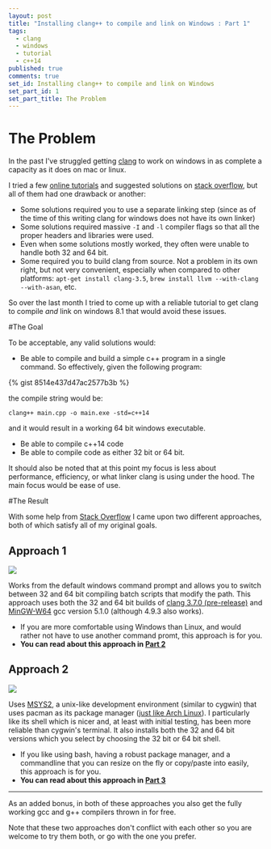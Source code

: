 ```yaml
---
layout: post
title: "Installing clang++ to compile and link on Windows : Part 1"
tags: 
  - clang
  - windows
  - tutorial
  - c++14
published: true
comments: true
set_id: Installing clang++ to compile and link on Windows
set_part_id: 1
set_part_title: The Problem
---
```



# The Problem

In the past I've struggled getting [clang](clang.llvm.org) to work on windows in as complete a capacity as it does on mac or linux.

I tried a few [online tutorials](https://yongweiwu.wordpress.com/2014/12/24/installing-clang-3-5-for-windows/) and suggested solutions on [stack overflow](http://stackoverflow.com/a/9427377/928062), but all of them had one drawback or another:

- Some solutions required you to use a separate linking step (since as of the time of this writing clang for windows does not have its own linker)
- Some solutions required massive `-I` and `-l` compiler flags so that all the proper headers and libraries were used.
- Even when some solutions mostly worked, they often were unable to handle both 32 and 64 bit.
- Some required you to build clang from source. Not a problem in its own right, but not very convenient, especially when compared to other platforms: `apt-get install clang-3.5`, `brew install llvm --with-clang --with-asan`, etc.

So over the last month I tried to come up with a reliable tutorial to get clang to compile *and* link on windows 8.1 that would avoid these issues.

<!-- more -->

#The Goal

To be acceptable, any valid solutions would:

- Be able to compile and build a simple c++ program in a single command. So effectively, given the following program:

{% gist 8514e437d47ac2577b3b %}

the compile string would be:

    clang++ main.cpp -o main.exe -std=c++14

and it would result in a working 64 bit windows executable.

- Be able to compile c++14 code
- Be able to compile code as either 32 bit or 64 bit.

It should also be noted that at this point my focus is less about performance, efficiency, or what linker clang is using under the hood. The main focus would be ease of use.

#The Result

With some help from [Stack Overflow](http://stackoverflow.com/questions/32239122/what-do-you-need-to-install-to-use-clang-on-windows-to-build-c14-for-64-bit) I came upon two different approaches, both of which satisfy all of my original goals.


## Approach 1

<img src=http://i.imgur.com/UXbYbAO.png />

Works from the default windows command prompt and allows you to switch between 32 and 64 bit compiling batch scripts that modify the path. This approach uses both the 32 and 64 bit builds of [clang 3.7.0 (pre-release)](http://llvm.org/pre-releases/3.7.0/) and [MinGW-W64](http://sourceforge.net/projects/mingw-w64) gcc version 5.1.0 (although 4.9.3 also works).

  - If you are more comfortable using Windows than Linux, and would rather not have to use another command promt, this approach is for you.
  - **You can read about this approach in [Part 2](http://blog.johannesmp.com/2015/09/01/installing-clang-on-windows-pt2/)**


## Approach 2

<img src=http://i.imgur.com/b0ijGq1.png />

Uses [MSYS2](https://msys2.github.io/), a unix-like development environment (similar to cygwin) that uses pacman as its package manager ([just like Arch Linux](https://wiki.archlinux.org/index.php/Pacman)). I particularly like its shell which is nicer and, at least with initial testing, has been more reliable than cygwin's terminal. It also installs both the 32 and 64 bit versions which you select by choosing the 32 bit or 64 bit shell.

  - If you like using bash, having a robust package manager, and a commandline that you can resize on the fly or copy/paste into easily, this approach is for you.
  - **You can read about this approach in [Part 3](http://blog.johannesmp.com/2015/09/01/installing-clang-on-windows-pt3/)**


----

As an added bonus, in both of these approaches you also get the fully working gcc and g++ compilers thrown in for free.

Note that these two approaches don't conflict with each other so you are welcome to try them both, or go with the one you prefer.
